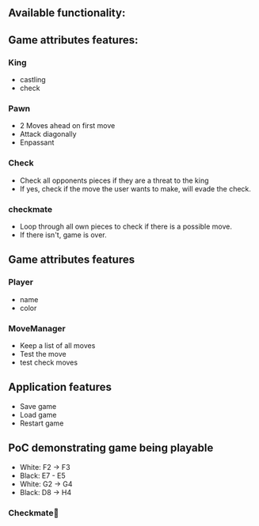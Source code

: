 ## Available functionality:
## Game attributes features:
### King
- castling
- check

### Pawn
- 2 Moves ahead on first move
- Attack diagonally
- Enpassant

### Check
- Check all opponents pieces if they are a threat to the king
- If yes, check if the move the user wants to make, will evade the check.

### checkmate
- Loop through all own pieces to check if there is a possible move.
- If there isn't, game is over.

## Game attributes features
### Player
- name
- color

### MoveManager
- Keep a list of all moves
- Test the move
- test check moves

## Application features
- Save game
- Load game
- Restart game

## PoC demonstrating game being playable

- White: F2 -> F3
- Black: E7 - E5
- White: G2 -> G4
- Black: D8 -> H4

### Checkmate🍻